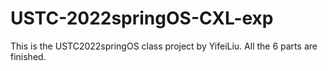 # USTC-2022springOS-CXL-exp

This is the USTC2022springOS class project by YifeiLiu. All the 6 parts are finished. 
